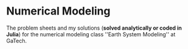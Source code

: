 # Numerical Modeling
The problem sheets and my solutions (**solved analytically or coded in Julia**) for the numerical modeling class ''Earth System Modeling'' at GaTech.
